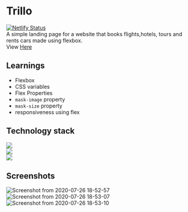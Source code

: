 # Trillo
[![Netlify Status](https://api.netlify.com/api/v1/badges/d9989401-7f63-4e73-951e-e3f42134d4c7/deploy-status)](https://app.netlify.com/sites/trillo-saad/deploys)\
A simple landing page for a website that books flights,hotels, tours and rents cars made using flexbox. \
View [Here](https://trillo-saad.netlify.app)

## Learnings

* Flexbox
* CSS variables
* Flex Properties
* ``` mask-image ``` property
* ``` mask-size ``` property
* responsiveness using flex

## Technology stack

![](https://img.shields.io/badge/Markdown-HTML-informational)\
![](https://img.shields.io/badge/Frontend-CSS-blue)\
![](https://img.shields.io/badge/Preprocessor-SASS-pink)

## Screenshots

![Screenshot from 2020-07-26 18-52-57](https://user-images.githubusercontent.com/44047478/88480080-6cb0c680-cf71-11ea-9c17-ad6539d290b8.png)
![Screenshot from 2020-07-26 18-53-07](https://user-images.githubusercontent.com/44047478/88480082-6de1f380-cf71-11ea-8ef4-41cbc22434c4.png)
![Screenshot from 2020-07-26 18-53-10](https://user-images.githubusercontent.com/44047478/88480083-6f132080-cf71-11ea-82af-c9f8c1353f9c.png)


